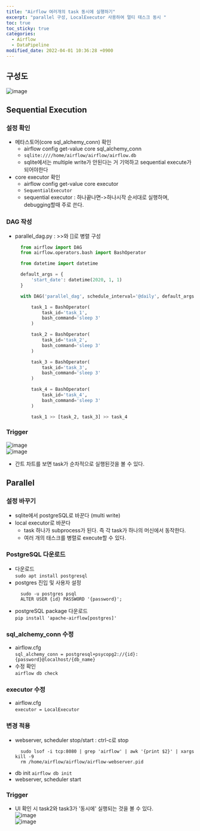 ```yaml
---
title: "Airflow 여러개의 task 동시에 실행하기"
excerpt: "parallel 구성, LocalExecutor 사용하여 멀티 태스크 동시 "
toc: true
toc_sticky: true
categories:
  - Airflow
  - DataPipeline
modified_date: 2022-04-01 10:36:28 +0900
---
```

## 구성도 
![image](https://user-images.githubusercontent.com/29423260/165657615-bf31e7ee-0ad1-44a6-aefa-60549ab57b43.png)
## Sequential Execution
### 설정 확인 
- 메타스토어(core sql_alchemy_conn) 확인
  - airflow config get-value core sql_alchemy_conn
  - ```sqlite:////home/airflow/airflow/airflow.db```
  - sqlite에서는 multiple write가 안된다는 거 기억하고 sequential execute가 되어야한다
- core executor 확인 
  - airflow config get-value core executor
  - ```SequentialExecutor```
  - sequential executor : 하나끝나면->하나시작 순서대로 실행하며, debugging할때 주로 쓴다. 
### DAG 작성 
- parallel_dag.py : >>와 []로 병렬 구성
  ```python
    from airflow import DAG
    from airflow.operators.bash import BashOperator

    from datetime import datetime

    default_args = {
        'start_date': datetime(2020, 1, 1)
    }

    with DAG('parallel_dag', schedule_interval='@daily', default_args=default_args, catchup=False) as dag:

        task_1 = BashOperator(
            task_id='task_1',
            bash_command='sleep 3'
        )

        task_2 = BashOperator(
            task_id='task_2',
            bash_command='sleep 3'
        )

        task_3 = BashOperator(
            task_id='task_3',
            bash_command='sleep 3'
        )

        task_4 = BashOperator(
            task_id='task_4',
            bash_command='sleep 3'
        )

        task_1 >> [task_2, task_3] >> task_4
  ```
  
### Trigger  
![image](https://user-images.githubusercontent.com/29423260/165658366-a6123e64-ebf8-4214-9ff5-bf7b2e58eab5.png)    
![image](https://user-images.githubusercontent.com/29423260/165658397-a0bddcd3-24ba-4fcb-804f-8353ac7db986.png)    
- 간트 차트를 보면 task가 순차적으로 실행된것을 볼 수 있다. 

## Parallel 
### 설정 바꾸기 
- sqlite에서 postgreSQL로 바꾼다 (multi write) 
- local executor로 바꾼다 
  - task 하나가 subprocess가 된다. 즉 각 task가 하나의 머신에서 동작한다. 
  - 여러 개의 태스크를 병렬로 execute할 수 있다. 
### PostgreSQL 다운로드 
- 다운로드     
  ```sudo apt install postgresql```
- postgres 진입 및 사용자 설정 
  ```
    sudo -u postgres psql
    ALTER USER {id} PASSWORD '{password}';  
  ```
- postgreSQL package 다운로드    
  ```pip install 'apache-airflow[postgres]'```
 ### sql_alchemy_conn 수정 
 - airflow.cfg    
  ```sql_alchemy_conn = postgresql+psycopg2://{id}:{password}@localhost/{db_name}```
 - 수정 확인     
  ```airflow db check```
### executor 수정 
- airflow.cfg   
  ```executor = LocalExecutor```
### 변경 적용 
- webserver, scheduler stop/start : ctrl-c로 stop    
  ```
    sudo lsof -i tcp:8080 | grep 'airflow' | awk '{print $2}' | xargs kill -9
    rm /home/airflow/airflow/airflow-webserver.pid
  ```
- db init 
  ```airflow db init```
- webserver, scheduler start 

### Trigger 
- UI 확인 시 task2와 task3가 '동시에' 실행되는 것을 볼 수 있다.     
  ![image](https://user-images.githubusercontent.com/29423260/165661455-71a0d6d5-929b-4061-b7e6-ac37f46a45a4.png)    
  ![image](https://user-images.githubusercontent.com/29423260/165661502-5b8b6366-d4cd-47b9-9a2a-d0c14a812076.png)

